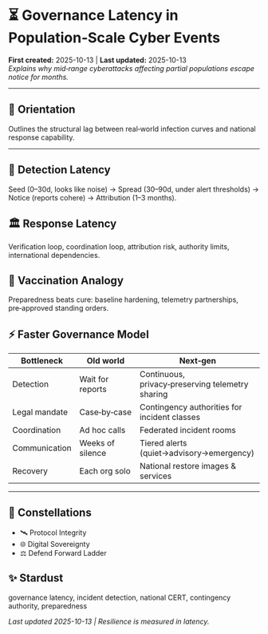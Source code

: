 # ⏳ Governance Latency in Population‑Scale Cyber Events
**First created:** 2025-10-13  |  **Last updated:** 2025-10-13  
*Explains why mid‑range cyberattacks affecting partial populations escape notice for months.*

---

## 🧭 Orientation  
Outlines the structural lag between real‑world infection curves and national response capability.

---

## 🧪 Detection Latency  
Seed (0–30d, looks like noise) → Spread (30–90d, under alert thresholds) → Notice (reports cohere) → Attribution (1–3 months).

## 🏛️ Response Latency  
Verification loop, coordination loop, attribution risk, authority limits, international dependencies.

## 💉 Vaccination Analogy  
Preparedness beats cure: baseline hardening, telemetry partnerships, pre‑approved standing orders.

## ⚡ Faster Governance Model  
| Bottleneck | Old world | Next‑gen |
|---|---|---|
| Detection | Wait for reports | Continuous, privacy‑preserving telemetry sharing |
| Legal mandate | Case‑by‑case | Contingency authorities for incident classes |
| Coordination | Ad hoc calls | Federated incident rooms |
| Communication | Weeks of silence | Tiered alerts (quiet→advisory→emergency) |
| Recovery | Each org solo | National restore images & services |

---

## 🌌 Constellations  
- 🛰️ Protocol Integrity  
- 🌐 Digital Sovereignty  
- ⚖️ Defend Forward Ladder  

## ✨ Stardust  
governance latency, incident detection, national CERT, contingency authority, preparedness  

*Last updated 2025-10-13 | Resilience is measured in latency.*
